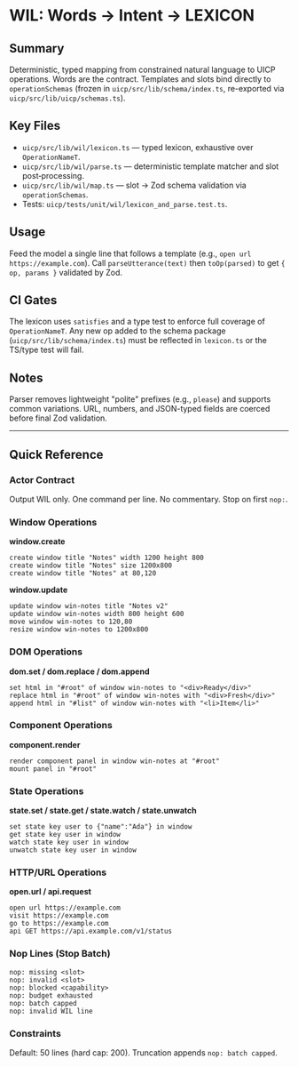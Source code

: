 # WIL: Words → Intent → LEXICON

## Summary
Deterministic, typed mapping from constrained natural language to UICP operations. Words are the contract. Templates and slots bind directly to `operationSchemas` (frozen in `uicp/src/lib/schema/index.ts`, re-exported via `uicp/src/lib/uicp/schemas.ts`).

## Key Files
- `uicp/src/lib/wil/lexicon.ts` — typed lexicon, exhaustive over `OperationNameT`.
- `uicp/src/lib/wil/parse.ts` — deterministic template matcher and slot post‑processing.
- `uicp/src/lib/wil/map.ts` — slot → Zod schema validation via `operationSchemas`.
- Tests: `uicp/tests/unit/wil/lexicon_and_parse.test.ts`.

## Usage
Feed the model a single line that follows a template (e.g., `open url https://example.com`). Call `parseUtterance(text)` then `toOp(parsed)` to get `{ op, params }` validated by Zod.

## CI Gates
The lexicon uses `satisfies` and a type test to enforce full coverage of `OperationNameT`. Any new op added to the schema package (`uicp/src/lib/schema/index.ts`) must be reflected in `lexicon.ts` or the TS/type test will fail.

## Notes
Parser removes lightweight "polite" prefixes (e.g., `please`) and supports common variations. URL, numbers, and JSON-typed fields are coerced before final Zod validation.

---

## Quick Reference

### Actor Contract
Output WIL only. One command per line. No commentary. Stop on first `nop:`.

### Window Operations

**window.create**
```
create window title "Notes" width 1200 height 800
create window title "Notes" size 1200x800
create window title "Notes" at 80,120
```

**window.update**
```
update window win-notes title "Notes v2"
update window win-notes width 800 height 600
move window win-notes to 120,80
resize window win-notes to 1200x800
```

### DOM Operations

**dom.set / dom.replace / dom.append**
```
set html in "#root" of window win-notes to "<div>Ready</div>"
replace html in "#root" of window win-notes with "<div>Fresh</div>"
append html in "#list" of window win-notes with "<li>Item</li>"
```

### Component Operations

**component.render**
```
render component panel in window win-notes at "#root"
mount panel in "#root"
```

### State Operations

**state.set / state.get / state.watch / state.unwatch**
```
set state key user to {"name":"Ada"} in window
get state key user in window
watch state key user in window
unwatch state key user in window
```

### HTTP/URL Operations

**open.url / api.request**
```
open url https://example.com
visit https://example.com
go to https://example.com
api GET https://api.example.com/v1/status
```

### Nop Lines (Stop Batch)
```
nop: missing <slot>
nop: invalid <slot>
nop: blocked <capability>
nop: budget exhausted
nop: batch capped
nop: invalid WIL line
```

### Constraints
Default: 50 lines (hard cap: 200). Truncation appends `nop: batch capped`.
